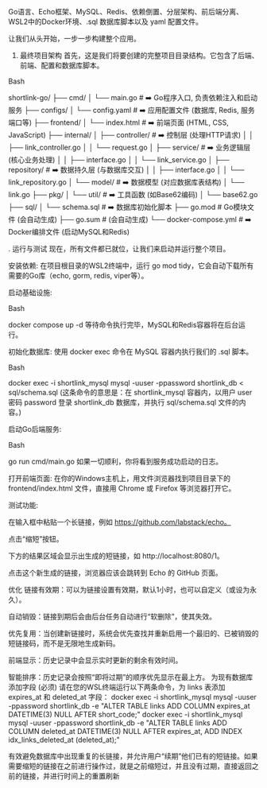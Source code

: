 Go语言、Echo框架、MySQL、Redis、依赖倒置、分层架构、前后端分离、WSL2中的Docker环境、.sql 数据库脚本以及 yaml 配置文件。

让我们从头开始，一步一步构建整个应用。

1. 最终项目架构
首先，这是我们将要创建的完整项目目录结构。它包含了后端、前端、配置和数据库脚本。

Bash

shortlink-go/
├── cmd/
│   └── main.go              # ➡️ Go程序入口, 负责依赖注入和启动服务
├── configs/
│   └── config.yaml          # ➡️ 应用配置文件 (数据库, Redis, 服务端口等)
├── frontend/
│   └── index.html           # ➡️ 前端页面 (HTML, CSS, JavaScript)
├── internal/
│   ├── controller/          # ➡️ 控制层 (处理HTTP请求)
│   │   ├── link_controller.go
│   │   └── request.go
│   ├── service/             # ➡️ 业务逻辑层 (核心业务处理)
│   │   ├── interface.go
│   │   └── link_service.go
│   ├── repository/          # ➡️ 数据持久层 (与数据库交互)
│   │   ├── interface.go
│   │   └── link_repository.go
│   └── model/               # ➡️ 数据模型 (对应数据库表结构)
│       └── link.go
├── pkg/
│   └── util/                # ➡️ 工具函数 (如Base62编码)
│       └── base62.go
├── sql/
│   └── schema.sql           # ➡️ 数据库初始化脚本
├── go.mod                     # Go模块文件 (会自动生成)
├── go.sum                     # (会自动生成)
└── docker-compose.yml         # ➡️ Docker编排文件 (启动MySQL和Redis)




. 运行与测试
现在，所有文件都已就位，让我们来启动并运行整个项目。

安装依赖: 在项目根目录的WSL2终端中，运行 go mod tidy，它会自动下载所有需要的Go库（echo, gorm, redis, viper等）。

启动基础设施:

Bash

docker compose up -d
等待命令执行完毕，MySQL和Redis容器将在后台运行。

初始化数据库:
使用 docker exec 命令在 MySQL 容器内执行我们的 .sql 脚本。

Bash

docker exec -i shortlink_mysql mysql -uuser -ppassword shortlink_db < sql/schema.sql
(这条命令的意思是：在 shortlink_mysql 容器内，以用户 user 密码 password 登录 shortlink_db 数据库，并执行 sql/schema.sql 文件的内容。)

启动Go后端服务:

Bash

go run cmd/main.go
如果一切顺利，你将看到服务成功启动的日志。

打开前端页面:
在你的Windows主机上，用文件浏览器找到项目目录下的 frontend/index.html 文件，直接用 Chrome 或 Firefox 等浏览器打开它。

测试功能:

在输入框中粘贴一个长链接，例如 https://github.com/labstack/echo。

点击“缩短”按钮。

下方的结果区域会显示出生成的短链接，如 http://localhost:8080/1。

点击这个新生成的链接，浏览器应该会跳转到 Echo 的 GitHub 页面。


优化
链接有效期：可以为链接设置有效期，默认1小时，也可以自定义（或设为永久）。

自动销毁：链接到期后会由后台任务自动进行“软删除”，使其失效。

优先复用：当创建新链接时，系统会优先查找并重新启用一个最旧的、已被销毁的短链接码，而不是无限地生成新码。

前端显示：历史记录中会显示实时更新的剩余有效时间。

智能排序：历史记录会按照“即将过期”的顺序优先显示在最上方。
为现有数据库添加字段 (必须)
请在您的WSL终端运行以下两条命令，为 links 表添加 expires_at 和 deleted_at 字段：
docker exec -i shortlink_mysql mysql -uuser -ppassword shortlink_db -e "ALTER TABLE links ADD COLUMN expires_at DATETIME(3) NULL AFTER short_code;"
docker exec -i shortlink_mysql mysql -uuser -ppassword shortlink_db -e "ALTER TABLE links ADD COLUMN deleted_at DATETIME(3) NULL AFTER expires_at, ADD INDEX idx_links_deleted_at (deleted_at);"

有效避免数据库中出现重复的长链接，并允许用户“续期”他们已有的短链接。如果需要缩短的链接在之前进行操作过，就是之前缩短过，并且没有过期，直接返回之前的链接，并进行时间上的重置刷新